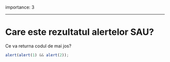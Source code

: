 importance: 3

---

# Care este rezultatul alertelor SAU?

Ce va returna codul de mai jos?

```js
alert(alert(1) && alert(2));
```
